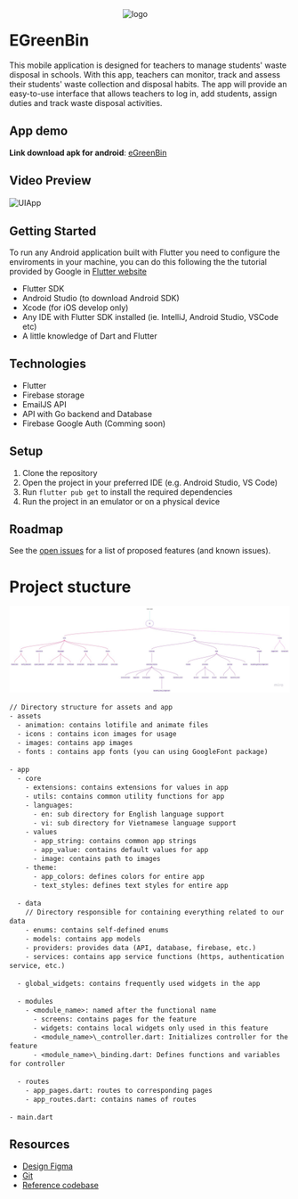 <img align="right" width="300" alt="logo" src="https://user-images.githubusercontent.com/92455101/215042770-66273c82-6889-479e-a2a4-3c1f5a9e1230.png">

# EGreenBin

This mobile application is designed for teachers to manage students' waste disposal in schools. With this app, teachers can monitor, track and assess their students' waste collection and disposal habits. The app will provide an easy-to-use interface that allows teachers to log in, add students, assign duties and track waste disposal activities.

## App demo

**Link download apk for android**: [eGreenBin](https://drive.google.com/file/d/1VTPtGCNmN7gW3FWnvPVunL8GQx1P8L8j/view?usp=share_link)

## Video Preview

<img align="center" width="200" alt="UIApp" src="https://media1.giphy.com/media/v1.Y2lkPTc5MGI3NjExNDIxYTBjYjYxMGMyNDlkN2E0YTM5MTBiNWMwMWI4NGI5ZTE2YTRhMCZjdD1n/IgTrLX9Ou58tmIaUBh/giphy.gif">

## Getting Started

To run any Android application built with Flutter you need to configure the enviroments in your machine, you can do this following the the tutorial provided by Google in [Flutter website](https://flutter.dev/docs/get-started/install)

- Flutter SDK
- Android Studio (to download Android SDK)
- Xcode (for iOS develop only)
- Any IDE with Flutter SDK installed (ie. IntelliJ, Android Studio, VSCode etc)
- A little knowledge of Dart and Flutter

## Technologies

- Flutter
- Firebase storage
- EmailJS API
- API with Go backend and Database
- Firebase Google Auth (Comming soon)

## Setup

1. Clone the repository
2. Open the project in your preferred IDE (e.g. Android Studio, VS Code)
3. Run `flutter pub get` to install the required dependencies
4. Run the project in an emulator or on a physical device

## Roadmap

See the [open issues](https://github.com/GDSC-UIT/eGreenBin-mobile/issues) for a list of proposed features (and known issues).

# Project stucture

![GetX_Structure](assets/images/GetX_Structure.jpg)

```
// Directory structure for assets and app
- assets
  - animation: contains lotifile and animate files
  - icons : contains icon images for usage
  - images: contains app images
  - fonts : contains app fonts (you can using GoogleFont package)

- app
  - core
    - extensions: contains extensions for values in app
    - utils: contains common utility functions for app
    - languages:
      - en: sub directory for English language support
      - vi: sub directory for Vietnamese language support
    - values
      - app_string: contains common app strings
      - app_value: contains default values for app
      - image: contains path to images
    - theme:
      - app_colors: defines colors for entire app
      - text_styles: defines text styles for entire app

  - data
    // Directory responsible for containing everything related to our data
    - enums: contains self-defined enums
    - models: contains app models
    - providers: provides data (API, database, firebase, etc.)
    - services: contains app service functions (https, authentication service, etc.)

  - global_widgets: contains frequently used widgets in the app

  - modules
    - <module_name>: named after the functional name
      - screens: contains pages for the feature
      - widgets: contains local widgets only used in this feature
      - <module_name>\_controller.dart: Initializes controller for the feature
      - <module_name>\_binding.dart: Defines functions and variables for controller

  - routes
    - app_pages.dart: routes to corresponding pages
    - app_routes.dart: contains names of routes

- main.dart
```

## Resources

- [Design Figma](https://www.figma.com/file/RkQeskWhdVR0k9WSatQ9PY/eGreenBin-App?node-id=0%3A1&t=7N586K5yNSBOIYit-1)
- [Git](https://github.com/GDSC-UIT/eGreenBin-mobile.git)
- [Reference codebase](https://github.com/kauemurakami/getx_pattern)
